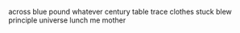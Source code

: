 across blue pound whatever century table trace clothes stuck blew principle universe lunch me mother